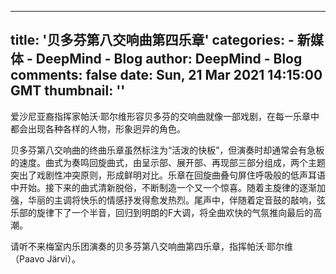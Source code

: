 
---
title: '贝多芬第八交响曲第四乐章'
categories: 
    - 新媒体
    - DeepMind - Blog
author: DeepMind - Blog
comments: false
date: Sun, 21 Mar 2021 14:15:00 GMT
thumbnail: ''
---

<div>   
<p>爱沙尼亚裔指挥家帕沃·耶尔维形容贝多芬的交响曲就像一部戏剧，在每一乐章中都会出现各种各样的人物，形象迥异的角色。</p> <p>贝多芬第八交响曲的终曲乐章虽然标注为“活泼的快板”，但演奏时却通常会有急板的速度。曲式为奏鸣回旋曲式，由呈示部、展开部、再现部三部分组成，两个主题突出了戏剧性冲突原则，形成鲜明对比。乐章在回旋曲叠句屏住呼吸般的低声耳语中开始。接下来的曲式清新脱俗，不断制造一个又一个惊喜。随着主旋律的逐渐加强，华丽的主调将快乐的情感抒发得愈发热烈。尾声中，伴随着定音鼓的敲响，弦乐部的旋律下了一个半音，回归到明朗的F大调，将全曲欢快的气氛推向最后的高潮。</p> <p>请听不来梅室内乐团演奏的贝多芬第八交响曲第四乐章，指挥帕沃·耶尔维（Paavo Järvi）。</p>
  
</div>
            